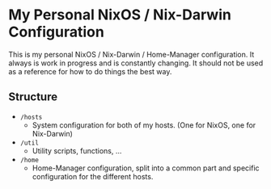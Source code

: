# My Personal NixOS / Nix-Darwin Configuration

This is my personal NixOS / Nix-Darwin / Home-Manager configuration. It always is work in progress and is
constantly changing. It should not be used as a reference for how to do things the best way.

## Structure 

- `/hosts`
  - System configuration for both of my hosts. (One for NixOS, one for Nix-Darwin)
- `/util`
  - Utility scripts, functions, ...
- `/home`
  - Home-Manager configuration, split into a common part and specific configuration for the different hosts. 
